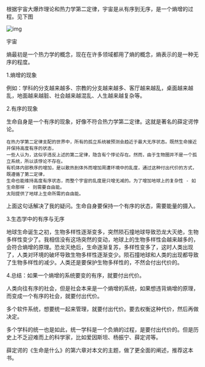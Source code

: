 根据宇宙大爆炸理论和热力学第二定律，宇宙是从有序到无序，是一个熵增的过程。见下图

![img](https://picx.zhimg.com/80/v2-bcac6732a0653fdafb5f21ca361ad272_720w.png?source=d16d100b)





宇宙

熵最初是一个热力学的概念，现在在许多领域都用了熵的概念，熵表示的是一种无序的程度。

1.熵增的现象

例如：学科的分支越来越多、宗教的分支越来越多、客厅越来越乱，桌面越来越乱，地面越来越脏、社会越来越混乱、人生越来越复杂等。

2.有序的现象

生命自身是一个有序的现象，好像不符合热力学第二定律。这就是著名的薛定谔悖论。

```
在热力学第二定律支配的世界中，所有的孤立系统被预测会趋近于最大无序状态。既然生命接近并保持高度有序的状态，
一些人认为，这似乎违反上述的第二定律，隐含有个悖论存在。然而，由于生物圈并不是一个孤立系统，所以该悖论不存在。
有机体内部秩序的增加，是以散热到体外而增加周遭环境中的乱度，通过这种付出代价的方式，既遵循了第二定律，
生命也能维持高度有序状态，而整个宇宙的乱度是只增无减的。为了增加地球上的复杂性 - 如生命那样 - 则需要自由能。
太阳提供了地球上生命所需的自由能。 
```

上面这句话解决了我的疑问。生命自身要保持一个有序的状态，需要能量的摄入。

3.生态学中的有序与无序

地球生命诞生之初，生物多样性逐渐变多，突然陨石撞地球导致恐龙大灭绝，生物多样性变少了。我相信没有这场突然的变动，地球上的生物多样性会越来越多的，会符合熵增的原理。恐龙灭绝后，生命逐渐复苏，多样性变多了，这时人类出现了，人类对环境的破坏导致生物多样性逐渐变少。陨石撞地球和人类的出现都导致了生物多样性的减少。人类还是要保护生物多样性的，不然会付出代价的。

4.总结：如果一个熵增的系统要变的有序，就要付出代价。

人类向往有序的社会，但是社会本来是一个熵增的系统，如果想违背熵增的原理，而变成一个有序的社会，就要付出代价。

多个软件系统，想要统一起来管理，就要付出代价。要去权衡这种代价，然后再做决定。

多个学科的统一也是如此，统一学科是一个负熵的过程，是要付出代价的。但是历史上不乏迎难而上的科学家，比如爱因斯坦、杨振宁、薛定谔等。

薛定谔的《生命是什么》的第六章对本文的主题，做了更全面的阐述，推荐这本书。